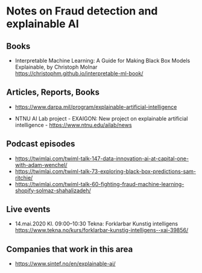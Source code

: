 # Notes on Fraud detection and explainable AI

## Books
- Interpretable Machine Learning: A Guide for Making Black Box Models Explainable, by Christoph Molnar https://christophm.github.io/interpretable-ml-book/

## Articles, Reports, Books
- https://www.darpa.mil/program/explainable-artificial-intelligence

- NTNU AI Lab project - EXAIGON: New project on explainable artificial intelligence - https://www.ntnu.edu/ailab/news

## Podcast episodes

- https://twimlai.com/twiml-talk-147-data-innovation-ai-at-capital-one-with-adam-wenchel/
- https://twimlai.com/twiml-talk-73-exploring-black-box-predictions-sam-ritchie/
- https://twimlai.com/twiml-talk-60-fighting-fraud-machine-learning-shopify-solmaz-shahalizadeh/

## Live events

- 14.mai.2020 Kl. 09:00–10:30 Tekna: Forklarbar Kunstig intelligens https://www.tekna.no/kurs/forklarbar-kunstig-intelligens--xai-39856/

## Companies that work in this area
- https://www.sintef.no/en/explainable-ai/

